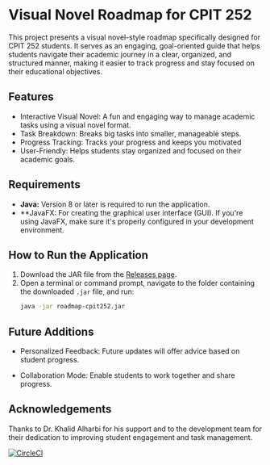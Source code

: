 # Visual Novel Roadmap for CPIT 252

This project presents a visual novel-style roadmap specifically designed for CPIT 252 students. It serves as an engaging, goal-oriented guide that helps students navigate their academic journey in a clear, organized, and structured manner, making it easier to track progress and stay focused on their educational objectives.
## Features

- Interactive Visual Novel: A fun and engaging way to manage academic tasks using a visual novel format.
- Task Breakdown: Breaks big tasks into smaller, manageable steps.
- Progress Tracking: Tracks your progress and keeps you motivated
- User-Friendly: Helps students stay organized and focused on their academic goals.

## Requirements

- **Java:** Version 8 or later is required to run the application.
- **JavaFX: For creating the graphical user interface (GUI). If you're using JavaFX, make sure it's properly configured in your development environment.

## How to Run the Application

1. Download the JAR file from the [Releases page](https://github.com/cpit252-fall-24-IT2/project-doulajacks/releases).
2. Open a terminal or command prompt, navigate to the folder containing the downloaded `.jar` file, and run:
   ```bash
   java -jar roadmap-cpit252.jar


## Future Additions
- Personalized Feedback: Future updates will offer advice based on student progress.

- Collaboration Mode: Enable students to work together and share progress.


## Acknowledgements
Thanks to Dr. Khalid Alharbi for his support and to the development team for their dedication to improving student engagement and task management.


[![CircleCI](https://dl.circleci.com/status-badge/img/circleci/uBpmEkayMaauJDkxnrQYB/9fPG423U2u8DGq8vReccQC/tree/main.svg?style=shield)](https://dl.circleci.com/status-badge/redirect/circleci/uBpmEkayMaauJDkxnrQYB/9fPG423U2u8DGq8vReccQC/tree/main)
